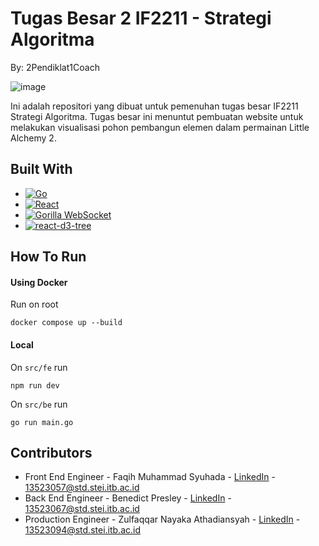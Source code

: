 # Tugas Besar 2 IF2211 - Strategi Algoritma

By: 2Pendiklat1Coach

![image](https://github.com/user-attachments/assets/57a59147-c904-4441-8c5a-d7c1d4c15d8a)

Ini adalah repositori yang dibuat untuk pemenuhan tugas besar IF2211 Strategi Algoritma. Tugas besar ini menuntut pembuatan website untuk melakukan visualisasi pohon pembangun elemen dalam permainan Little Alchemy 2.

## Built With

* [![Go][Go-img]][Go-url]
* [![React][React-img]][React-url]
* [![Gorilla WebSocket][Gorilla-img]][Gorilla-url]
* [![react-d3-tree][D3Tree-img]][D3Tree-url]

[Go-img]: https://img.shields.io/badge/Go-00ADD8?style=for-the-badge&logo=go&logoColor=white
[Go-url]: https://golang.org/

[React-img]: https://img.shields.io/badge/React-20232A?style=for-the-badge&logo=react&logoColor=61DAFB
[React-url]: https://reactjs.org/

[Gorilla-img]: https://img.shields.io/badge/Gorilla%20WebSocket-009688?style=for-the-badge&logo=websocket&logoColor=white
[Gorilla-url]: https://github.com/gorilla/websocket

[D3Tree-img]: https://img.shields.io/badge/react--d3--tree-282c34?style=for-the-badge&logo=react&logoColor=61DAFB
[D3Tree-url]: https://github.com/bkrem/react-d3-tree

## How To Run

#### Using Docker
Run on root
```
docker compose up --build
```

#### Local
On ```src/fe``` run
```
npm run dev
```

On ```src/be``` run
```
go run main.go
```

## Contributors

- Front End Engineer - Faqih Muhammad Syuhada - [LinkedIn](https://www.linkedin.com/in/faqihmuhammadsyuhada/) - 13523057@std.stei.itb.ac.id
- Back End Engineer - Benedict Presley - [LinkedIn](https://www.linkedin.com/in/benedict-presley-b834ab29a/) - 13523067@std.stei.itb.ac.id
- Production Engineer - Zulfaqqar Nayaka Athadiansyah - [LinkedIn](https://www.linkedin.com/in/nayaka-zna/) - 13523094@std.stei.itb.ac.id
